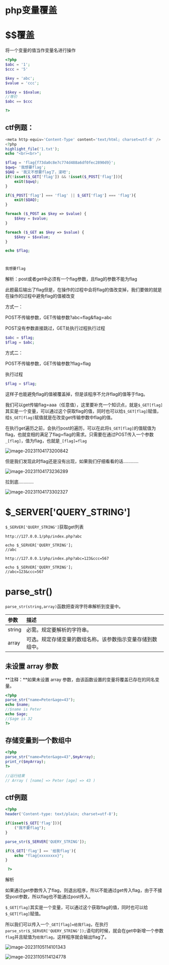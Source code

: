 # php变量覆盖



# $$覆盖

将一个变量的值当作变量名进行操作

```php
<?php
$abc = '1';
$ccc = '5'

$key = 'abc';
$value = 'ccc';

$$key = $$value;
//等价
$abc == $ccc

?>
```



## ctf例题：

```php
<meta http-equiv='Content-Type' content='text/html; charset=utf-8' />
<?php
highlight_file('1.txt');
echo "<br><br>";

$flag = 'flag{f73da0c8e7c774d488a6df0fec2890d9}';
$qwq= '我想要flag';
$QAQ = '我又不想要flag了，滚吧';
if(!isset($_GET['flag']) && !isset($_POST['flag'])){
    exit($qwq);
}

if($_POST['flag'] === 'flag' || $_GET['flag'] === 'flag'){
    exit($QAQ);
}

foreach ($_POST as $key => $value) {
    $$key = $value;
}

foreach ($_GET as $key => $value) {
    $$key = $$value;
}

echo $flag;



我想要flag
```



解析：post或者get中必须有一个flag参数，且flag的参数不能为flag

此题最后输出了flag但是，在操作的过程中会将flag的值改变掉，我们要做的就是在操作的过程中避免flag的值被改变



方式一：

POST不传输参数，GET传输参数?abc=flag&flag=abc

POST没有参数直接跳过，GET处执行过程执行过程

```php
$abc = $flag;
$flag = $abc;
```



方式二：

POST不传输参数，GET传输参数?flag=flag

执行过程

```php
$flag = $flag;
```



这样子也能避免flag的值被覆盖掉，但是该程序不允许flag的值等于flag。



我们可以get传输flag=aaa（任意值），这里要补充一个知识点，就是`$_GET[flag]`其实是一个变量，可以通过这个获取flag的值，同时也可以给`$_GET[flag]`赋值，给`$_GET[flag]`赋值就是在改变get传输参数中flag的值。



在执行get遍历之前，会执行post的遍历，可以在此将`$_GET[flag]`的值赋值为flag，也就变相的满足了flag=flag的需求。只需要在通过POST传入一个参数`_[flag]`，值为flag，也就是`_[flag]=flag`

![image-20231104173200842](images/%E5%8F%98%E9%87%8F%E8%A6%86%E7%9B%96.assets/image-20231104173200842.png)



但是我们发现此时flag还是没有出现，如果我们仔细看看的话............

![image-20231104173236289](images/%E5%8F%98%E9%87%8F%E8%A6%86%E7%9B%96.assets/image-20231104173236289.png)



拉到底............

![image-20231104173302327](images/%E5%8F%98%E9%87%8F%E8%A6%86%E7%9B%96.assets/image-20231104173302327.png)



# $_SERVER['QUERY_STRING']

`$_SERVER['QUERY_STRING']`获取get列表



```
http://127.0.0.1/php/index.php?abc

echo $_SERVER['QUERY_STRING'];
//abc

http://127.0.0.1/php/index.php?abc=123&ccc=567

echo $_SERVER['QUERY_STRING'];
//abc=123&ccc=567
```



# parse_str()

`parse_str(string,array)`函数把查询字符串解析到变量中。

| 参数   | 描述                                                       |
| :----- | :--------------------------------------------------------- |
| string | 必需。规定要解析的字符串。                                 |
| array  | 可选。规定存储变量的数组名称。该参数指示变量存储到数组中。 |



## 未设置 array 参数

**注释：**如果未设置 array 参数，由该函数设置的变量将覆盖已存在的同名变量。

```php
<?php
parse_str("name=Peter&age=43");
echo $name;
//$name is Peter
echo $age;
//$age is 32
?>
```



## 存储变量到一个数组中

```php
<?php
parse_str("name=Peter&age=43",$myArray);
print_r($myArray);
?>
    
//运行结果
// Array ( [name] => Peter [age] => 43 )
```



## ctf例题

```php
<?php 
header('Content-type: text/plain; charset=utf-8'); 

if(isset($_GET['flag'])){
    ("我不要flag");
}

parse_str($_SERVER['QUERY_STRING']);

if($_GET['flag'] == '给我flag'){
    echo "flag{xxxxxxxx}";
}

 ?>
```



解析

如果通过get参数传入了flag，则退出程序，所以不能通过get传入flag，由于不接受post参数，所以flag也不能通过post传入。

`$_GET[flag]`其实是一个变量，可以通过这个获取flag的值，同时也可以给`$_GET[flag]`赋值。

所以我们可以传入一个`_GET[flag]=给我flag`，在执行`parse_str($_SERVER['QUERY_STRING']);`语句的时候，就会在get中新增一个参数`flag`并且赋值为`给我flag`，这样程序就会输出flag了。



![image-20231105114101343](images/%E5%8F%98%E9%87%8F%E8%A6%86%E7%9B%96.assets/image-20231105114101343.png)

![image-20231105114124778](images/%E5%8F%98%E9%87%8F%E8%A6%86%E7%9B%96.assets/image-20231105114124778.png)





